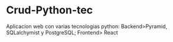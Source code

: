 # Crud-Python-tec
 Aplicacion web con varias tecnologias python: Backend>Pyramid, SQLalchymist y PostgreSQL; Frontend> React
